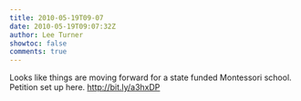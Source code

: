 ```yaml
---
title: 2010-05-19T09-07
date: 2010-05-19T09:07:32Z
author: Lee Turner
showtoc: false
comments: true
---
```


Looks like things are moving forward for a state funded Montessori school.  Petition set up here. http://bit.ly/a3hxDP

